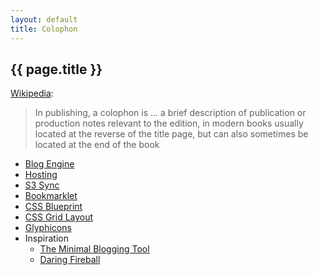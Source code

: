 ```yaml
---
layout: default
title: Colophon
---
```


## {{ page.title }} ##

[Wikipedia][1]:
> In publishing, a colophon is ... a brief description of publication or
> production notes relevant to the edition, in modern books usually located at
> the reverse of the title page, but can also sometimes be located at the end
> of the book

* [Blog Engine](https://github.com/mojombo/jekyll)
* [Hosting](http://aws.amazon.com/s3/)
* [S3 Sync](http://frontiernews.wordpress.com/2011/02/26/how-to-synch-a-folder-with-s3/)
* [Bookmarklet](http://jonathanbuys.com/04-05-2011/Jekyll_Bookmarklet.html)
* [CSS Blueprint](http://blueprintcss.org/)
* [CSS Grid Layout](http://semantic.gs/)
* [Glyphicons](http://glyphicons.com/)
* Inspiration
  * [The Minimal Blogging Tool](http://scripting.com/stories/2011/01/05/upcomingTheMinimalBlogging.html)
  * [Daring Fireball](http://daringfireball.net/)

[1]: http://en.wikipedia.org/wiki/Colophon_(publishing)
